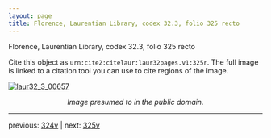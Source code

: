 ```yaml
---
layout: page
title: Florence, Laurentian Library, codex 32.3, folio 325 recto
---
```


Florence, Laurentian Library, codex 32.3, folio 325 recto

Cite this object as `urn:cite2:citelaur:laur32pages.v1:325r`.  The full image is linked to a citation tool you can use to cite regions of the image.

[![laur32_3_00657](http://www.homermultitext.org/iipsrv?IIIF=/project/homer/pyramidal/deepzoom/citelaur/laur32imgs/v1/laur32_3_00657.tif/full/800,/0/default.jpg)](http://www.homermultitext.org/ict2/?urn=urn:cite2:citelaur:laur32imgs.v1:laur32_3_00657) 

<p style="text-align: center; font-style: italic;">Image presumed to in the public domain.</p>

---

previous: [324v](../324v/) | next: [325v](../325v/)